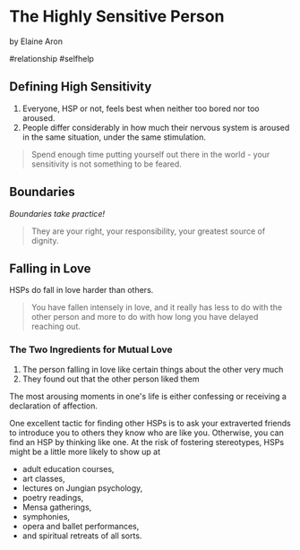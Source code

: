 # The Highly Sensitive Person
by Elaine Aron

#relationship #selfhelp

## Defining High Sensitivity

1. Everyone, HSP or not, feels best when neither too bored nor too aroused.
2. People differ considerably in how much their nervous system is aroused in the same situation, under the same stimulation.

> Spend enough time putting yourself out there in the world - your sensitivity is not something to be feared.

## Boundaries

_Boundaries take practice!_

> They are your right, your responsibility, your greatest source of dignity.


## Falling in Love

HSPs do fall in love harder than others.

> You have fallen intensely in love, and it really has less to do with the other person and more to do with how long you have delayed reaching out.

### The Two Ingredients for Mutual Love

1. The person falling in love like certain things about the other very much
2. They found out that the other person liked them

The most arousing moments in one's life is either confessing or receiving a declaration of affection.

One excellent tactic for finding other HSPs is to ask your extraverted friends to introduce you to others they know who are like you. 
Otherwise, you can find an HSP by thinking like one.
At the risk of fostering stereotypes, HSPs might be a little more likely to show up at 
- adult education courses,
- art classes,
- lectures on Jungian psychology,
- poetry readings,
- Mensa gatherings,
- symphonies,
- opera and ballet performances,
- and spiritual retreats of all sorts.


